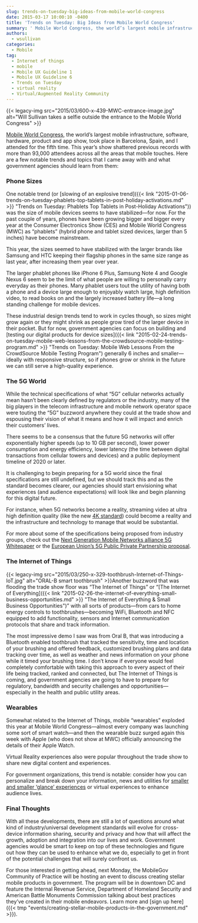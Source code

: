 ```yaml
---
slug: trends-on-tuesday-big-ideas-from-mobile-world-congress
date: 2015-03-17 10:00:10 -0400
title: 'Trends on Tuesday: Big Ideas from Mobile World Congress'
summary: ' Mobile World Congress, the world’s largest mobile infrastructure, software, hardware, product and app show, took place in Barcelona, Spain, and I attended for the fifth time. This year’s show shattered previous records with more than 93,000 attendees across'
authors:
  - wsullivan
categories:
  - Mobile
tag:
  - Internet of things
  - mobile
  - Mobile UX Guideline 1
  - Mobile UX Guideline 6
  - Trends on Tuesday
  - virtual reality
  - Virtual/Augmented Reality Community
---
```


{{< legacy-img src="2015/03/600-x-439-MWC-entrance-image.jpg" alt="Will Sullivan takes a selfie outside the entrance to the Mobile World Congress" >}}

[Mobile World Congress](http://mobileworldcongress.com/), the world’s largest mobile infrastructure, software, hardware, product and app show, took place in Barcelona, Spain, and I attended for the fifth time. This year’s show shattered previous records with more than 93,000 attendees across all the areas that mobile touches. Here are a few notable trends and topics that I came away with and what government agencies should learn from them:

### Phone Sizes

One notable trend (or [slowing of an explosive trend]({{< link "2015-01-06-trends-on-tuesday-phablets-top-tablets-in-post-holiday-activations.md" >}} "Trends on Tuesday: Phablets Top Tablets in Post-Holiday Activations")) was the size of mobile devices seems to have stabilized—for now. For the past couple of years, phones have been growing bigger and bigger every year at the Consumer Electronics Show (CES) and Mobile World Congress (MWC) as “phablets” (hybrid phone and tablet sized devices, larger than 5 inches) have become mainstream.

This year, the sizes seemed to have stabilized with the larger brands like Samsung and HTC keeping their flagship phones in the same size range as last year, after increasing them year over year.

The larger phablet phones like iPhone 6 Plus, Samsung Note 4 and Google Nexus 6 seem to be the limit of what people are willing to personally carry everyday as their phones. Many phablet users tout the utility of having both a phone and a device large enough to enjoyably watch large, high definition video, to read books on and the largely increased battery life—a long standing challenge for mobile devices.

These industrial design trends tend to work in cycles though, so sizes might grow again or they might shrink as people grow tired of the larger device in their pocket. But for now, government agencies can focus on building and [testing our digital products for device sizes]({{< link "2015-02-24-trends-on-tuesday-mobile-web-lessons-from-the-crowdsource-mobile-testing-program.md" >}} "Trends on Tuesday: Mobile Web Lessons From the CrowdSource Mobile Testing Program") generally 6 inches and smaller—ideally with responsive structure, so if phones grow or shrink in the future we can still serve a high-quality experience.

### The 5G World

While the technical specifications of what “5G” cellular networks actually mean hasn’t been clearly defined by regulators or the industry, many of the big players in the telecom infrastructure and mobile network operator space were touting the “5G” buzzword anywhere they could at the trade show and espousing their vision of what it means and how it will impact and enrich their customers&#8217; lives.

There seems to be a consensus that the future 5G networks will offer exponentially higher speeds (up to 10 GB per second), lower power consumption and energy efficiency, lower latency (the time between digital transactions from cellular towers and devices) and a public deployment timeline of 2020 or later.

It is challenging to begin preparing for a 5G world since the final specifications are still undefined, but we should track this and as the standard becomes clearer, our agencies should start envisioning what experiences (and audience expectations) will look like and begin planning for this digital future.

For instance, when 5G networks become a reality, streaming video at ultra high definition quality (like the new [4K standard](http://en.wikipedia.org/wiki/4K_resolution)) could become a reality and the infrastructure and technology to manage that would be substantial.

For more about some of the specifications being proposed from industry groups, check out the [Next Generation Mobile Networks alliance 5G Whitepaper](http://ngmn.org/fileadmin/ngmn/content/images/news/ngmn_news/NGMN_5G_White_Paper_V1_0.pdf) or the [European Union’s 5G Public Private Partnership proposal](http://5g-ppp.eu/wp-content/uploads/2015/02/5G-Vision-Brochure-v1.pdf).

### The Internet of Things

{{< legacy-img src="2015/03/250-x-329-toothbrush-Internet-of-Things-IoT.jpg" alt="ORAL-B smart toothbrush" >}}Another buzzword that was flooding the trade show floor was “The Internet of Things” or “[The Internet of Everything]({{< link "2015-02-26-the-internet-of-everything-small-business-opportunities.md" >}} "The Internet of Everything & Small Business Opportunities")” with all sorts of products—from cars to home energy controls to toothbrushes—becoming WiFi, Bluetooth and NFC equipped to add functionality, sensors and Internet communication protocols that share and track information.

The most impressive demo I saw was from Oral B, that was introducing a Bluetooth enabled toothbrush that tracked the sensitivity, time and location of your brushing and offered feedback, customized brushing plans and data tracking over time, as well as weather and news information on your phone while it timed your brushing time. I don’t know if everyone would feel completely comfortable with taking this approach to every aspect of their life being tracked, ranked and connected, but The Internet of Things is coming, and government agencies are going to have to prepare for regulatory, bandwidth and security challenges and opportunities—especially in the health and public utility areas.

### Wearables

Somewhat related to the Internet of Things, mobile “wearables” exploded this year at Mobile World Congress—almost every company was launching some sort of smart watch—and then the wearable buzz surged again this week with Apple (who does not show at MWC) officially announcing the details of their Apple Watch.

Virtual Reality experiences also were popular throughout the trade show to share new digital content and experiences.

For government organizations, this trend is notable: consider how you can personalize and break down your information, news and utilities for [smaller and smaller ‘glance’ experiences](http://www.niemanlab.org/2014/09/wearables-could-make-the-glance-a-new-subatomic-unit-of-news/) or virtual experiences to enhance audience lives.

### Final Thoughts

With all these developments, there are still a lot of questions around what kind of industry/universal development standards will evolve for cross-device information sharing, security and privacy and how that will affect the growth, adoption and integration into our lives and work. Government agencies would be smart to keep on top of these technologies and figure out how they can be used to enhance what we do, especially to get in front of the potential challenges that will surely confront us.

For those interested in getting ahead, next Monday, the MobileGov Community of Practice will be hosting an event to discuss creating stellar mobile products in government. The program will be in downtown DC and feature the Internal Revenue Service, Department of Homeland Security and American Battle Monuments Commission talking about best practices they&#8217;ve created in their mobile endeavors. Learn more and [sign up here]({{< tmp "events/creating-stellar-mobile-products-in-the-government.md" >}}).